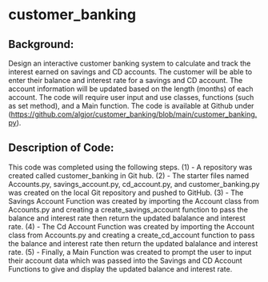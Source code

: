 # customer_banking
## Background:
Design an interactive customer banking system to calculate and track the interest earned on savings and CD accounts. The customer will be able to enter their balance and interest rate for a savings and CD account.  The account information will be updated based on the length (months) of each account.  The code will require user input and use classes, functions (such as set method), and a Main function.  The code is available at Github under (https://github.com/algjor/customer_banking/blob/main/customer_banking.py).
## Description of Code:
This code was completed using the following steps. (1) - A repository was created called customer_banking in Git hub. (2) - The starter files named Accounts.py, savings_account.py, cd_account.py, and customer_banking.py was created on the local Git repository and pushed to GitHub. (3) - The Savings Account Function was created by importing the Account class from Accounts.py and creating a create_savings_account function to pass the balance and interest rate then return the updated balalance and interest rate. (4) - The Cd Account Function was created by importing the Account class from Accounts.py and creating a create_cd_account function to pass the balance and interest rate then return the updated balalance and interest rate. (5) - Finally, a Main Function was created to prompt the user to input their account data which was passed into the Savings and CD Account Functions to give and display the updated balance and interest rate.

